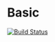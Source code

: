 # Basic

[![Build Status](https://github.com/tester/Basic.jl/actions/workflows/CI.yml/badge.svg?branch=main)](https://github.com/tester/Basic.jl/actions/workflows/CI.yml?query=branch%3Amain)
